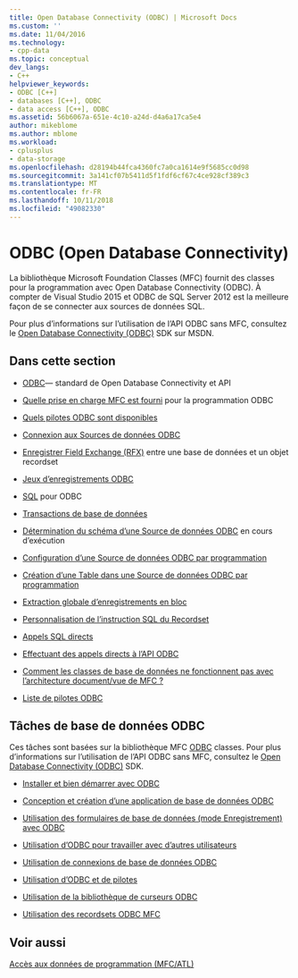 ```yaml
---
title: Open Database Connectivity (ODBC) | Microsoft Docs
ms.custom: ''
ms.date: 11/04/2016
ms.technology:
- cpp-data
ms.topic: conceptual
dev_langs:
- C++
helpviewer_keywords:
- ODBC [C++]
- databases [C++], ODBC
- data access [C++], ODBC
ms.assetid: 56b6067a-651e-4c10-a24d-d4a6a17ca5e4
author: mikeblome
ms.author: mblome
ms.workload:
- cplusplus
- data-storage
ms.openlocfilehash: d28194b44fca4360fc7a0ca1614e9f5685cc0d98
ms.sourcegitcommit: 3a141cf07b5411d5f1fdf6cf67c4ce928cf389c3
ms.translationtype: MT
ms.contentlocale: fr-FR
ms.lasthandoff: 10/11/2018
ms.locfileid: "49082330"
---
```

# <a name="open-database-connectivity-odbc"></a>ODBC (Open Database Connectivity)

La bibliothèque Microsoft Foundation Classes (MFC) fournit des classes pour la programmation avec Open Database Connectivity (ODBC). À compter de Visual Studio 2015 et ODBC de SQL Server 2012 est la meilleure façon de se connecter aux sources de données SQL.
  
Pour plus d’informations sur l’utilisation de l’API ODBC sans MFC, consultez le [Open Database Connectivity (ODBC)](/previous-versions/windows/desktop/ms710252) SDK sur MSDN.  
  
  
## <a name="in-this-section"></a>Dans cette section  
  
- [ODBC](odbc-basics.md)— standard de Open Database Connectivity et API  
  
- [Quelle prise en charge MFC est fourni](odbc-and-mfc.md) pour la programmation ODBC  
  
- [Quels pilotes ODBC sont disponibles](odbc-driver-list.md)  
  
- [Connexion aux Sources de données ODBC](data-source-managing-connections-odbc.md)  
  
- [Enregistrer Field Exchange (RFX)](record-field-exchange-rfx.md) entre une base de données et un objet recordset  
  
- [Jeux d’enregistrements ODBC](recordset-odbc.md)  
  
- [SQL](sql.md) pour ODBC  
  
- [Transactions de base de données](transaction-odbc.md)  
  
- [Détermination du schéma d’une Source de données ODBC](data-source-determining-the-schema-of-the-data-source-odbc.md) en cours d’exécution  
  
- [Configuration d’une Source de données ODBC par programmation](data-source-programmatically-configuring-an-odbc-data-source.md)  
  
- [Création d’une Table dans une Source de données ODBC par programmation](data-source-programmatically-creating-a-table-in-an-odbc-data-source.md)  
  
- [Extraction globale d’enregistrements en bloc](recordset-fetching-records-in-bulk-odbc.md)  
  
- [Personnalisation de l’instruction SQL du Recordset](sql-customizing-your-recordsets-sql-statement-odbc.md)  
  
- [Appels SQL directs](sql-making-direct-sql-calls-odbc.md)  
  
- [Effectuant des appels directs à l’API ODBC](odbc-calling-odbc-api-functions-directly.md)  
  
- [Comment les classes de base de données ne fonctionnent pas avec l’architecture document/vue de MFC ?](working-with-documents-and-views.md)  
  
- [Liste de pilotes ODBC](odbc-driver-list.md)  
  
## <a name="odbc-database-tasks"></a>Tâches de base de données ODBC  

Ces tâches sont basées sur la bibliothèque MFC [ODBC](odbc-basics.md) classes. Pour plus d’informations sur l’utilisation de l’API ODBC sans MFC, consultez le [Open Database Connectivity (ODBC)](/previous-versions/windows/desktop/ms710252) SDK.  
  
- [Installer et bien démarrer avec ODBC](installing-and-getting-started-with-odbc.md)  
  
- [Conception et création d’une application de base de données ODBC](design-and-create-an-odbc-database-application.md)  
  
- [Utilisation des formulaires de base de données (mode Enregistrement) avec ODBC](use-database-forms-record-views-with-odbc.md)  
  
- [Utilisation d’ODBC pour travailler avec d’autres utilisateurs](use-odbc-to-work-with-other-users.md)  
  
- [Utilisation de connexions de base de données ODBC](work-with-odbc-database-connections.md)  
  
- [Utilisation d’ODBC et de pilotes](work-with-odbc-and-drivers.md)  
  
- [Utilisation de la bibliothèque de curseurs ODBC](use-the-odbc-cursor-library.md)  
  
- [Utilisation des recordsets ODBC MFC](use-mfc-odbc-recordsets.md)  
  
## <a name="see-also"></a>Voir aussi  

[Accès aux données de programmation (MFC/ATL)](../../data/data-access-programming-mfc-atl.md)